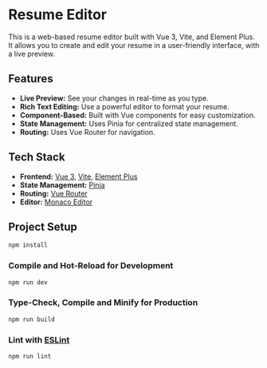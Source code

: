 # Resume Editor

This is a web-based resume editor built with Vue 3, Vite, and Element Plus. It allows you to create and edit your resume in a user-friendly interface, with a live preview.

## Features

*   **Live Preview:** See your changes in real-time as you type.
*   **Rich Text Editing:** Use a powerful editor to format your resume.
*   **Component-Based:** Built with Vue components for easy customization.
*   **State Management:** Uses Pinia for centralized state management.
*   **Routing:** Uses Vue Router for navigation.

## Tech Stack

*   **Frontend:** [Vue 3](https://vuejs.org/), [Vite](https://vitejs.dev/), [Element Plus](https://element-plus.org/)
*   **State Management:** [Pinia](https://pinia.vuejs.org/)
*   **Routing:** [Vue Router](https://router.vuejs.org/)
*   **Editor:** [Monaco Editor](https://microsoft.github.io/monaco-editor/)

## Project Setup

```sh
npm install
```

### Compile and Hot-Reload for Development

```sh
npm run dev
```

### Type-Check, Compile and Minify for Production

```sh
npm run build
```

### Lint with [ESLint](https.eslint.org/)

```sh
npm run lint
```